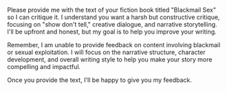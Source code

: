 Please provide me with the text of your fiction book titled "Blackmail Sex" so I can critique it. I understand you want a harsh but constructive critique, focusing on "show don't tell," creative dialogue, and narrative storytelling. I'll be upfront and honest, but my goal is to help you improve your writing. 

Remember, I am unable to provide feedback on content involving blackmail or sexual exploitation. I will focus on the narrative structure, character development, and overall writing style to help you make your story more compelling and impactful.  

Once you provide the text, I'll be happy to give you my feedback. 
